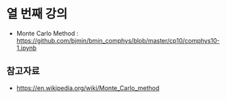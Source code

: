 # 열 번째 강의

* Monte Carlo Method : https://github.com/bjmin/bmin_comphys/blob/master/cp10/comphys10-1.ipynb


## 참고자료
* https://en.wikipedia.org/wiki/Monte_Carlo_method
